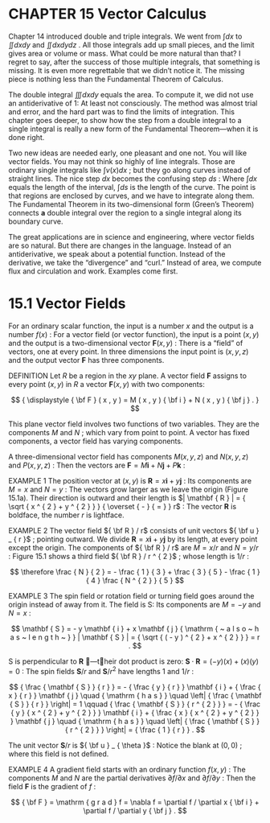 # CHAPTER 15 Vector Calculus

Chapter 14 introduced double and triple integrals. We went from $\textstyle \int d x$ to $\iint d x d y$ and $\iint d x d y d z$ . All those integrals add up small pieces, and the limit gives area or volume or mass. What could be more natural than that? I regret to say, after the success of those multiple integrals, that something is missing. It is even more regrettable that we didn’t notice it. The missing piece is nothing less than the Fundamental Theorem of Calculus.

The double integral $\iiint d x d y$ equals the area. To compute it, we did not use an antiderivative of 1: At least not consciously. The method was almost trial and error, and the hard part was to find the limits of integration. This chapter goes deeper, to show how the step from a double integral to a single integral is really a new form of the Fundamental Theorem—when it is done right.

Two new ideas are needed early, one pleasant and one not. You will like vector fields. You may not think so highly of line integrals. Those are ordinary single integrals like $\int v ( x ) d x$ ; but they go along curves instead of straight lines. The nice step $d x$ becomes the confusing step $d s$ : Where $\textstyle \int d x$ equals the length of the interval, $\int d s$ is the length of the curve. The point is that regions are enclosed by curves, and we have to integrate along them. The Fundamental Theorem in its two-dimensional form (Green’s Theorem) connects $\pmb { a }$ double integral over the region to a single integral along its boundary curve.

The great applications are in science and engineering, where vector fields are so natural. But there are changes in the language. Instead of an antiderivative, we speak about a potential function. Instead of the derivative, we take the “divergence” and “curl.” Instead of area, we compute flux and circulation and work. Examples come first.

# 15.1 Vector Fields

For an ordinary scalar function, the input is a number $x$ and the output is a number $f ( x )$ : For a vector field (or vector function), the input is a point $( x , y )$ and the output is a two-dimensional vector $\mathbf { F } ( x , y )$ : There is a “field” of vectors, one at every point. In three dimensions the input point is $( x , y , z )$ and the output vector $\mathbf { F }$ has three components.

DEFINITION Let $R$ be a region in the $x y$ plane. A vector field $\mathbf { F }$ assigns to every point $( x , y )$ in $R$ a vector $\mathbf { F } ( x , y )$ with two components:

$$
{ \displaystyle { \bf F } ( x , y ) = M ( x , y ) { \bf i } + N ( x , y ) { \bf j } . }
$$

This plane vector field involves two functions of two variables. They are the components $M$ and $N$ ; which vary from point to point. A vector has fixed components, a vector field has varying components.

A three-dimensional vector field has components $M ( x , y , z )$ and $N ( x , y , z )$ and $P ( x , y , z )$ : Then the vectors are $\mathbf { F } = M \mathbf { i } + N \mathbf { j } + P \mathbf { k }$ :

EXAMPLE 1 The position vector at $( x , y )$ is $\mathbf { R } = x \mathbf { i } + y \mathbf { j }$ : Its components are $M = x$ and $N = y$ : The vectors grow larger as we leave the origin (Figure 15.1a). Their direction is outward and their length is $| \mathbf { R } | = { \sqrt { x ^ { 2 } + y ^ { 2 } } } { \overset { - } { = } } r$ : The vector $\mathbf { R }$ is boldface, the number $r$ is lightface.

EXAMPLE 2 The vector field ${ \bf R } / r$ consists of unit vectors ${ \bf u } _ { r }$ ; pointing outward. We divide $\mathbf { R } = x \mathbf { i } + y \mathbf { j }$ by its length, at every point except the origin. The components of ${ \bf R } / r$ are $M = x / r$ and $N = y / r$ : Figure 15.1 shows a third field ${ \bf R } / r ^ { 2 }$ ; whose length is $1 / r$ :

$$
\therefore \frac { N } { 2 } = - \frac { 1 } { 3 } + \frac { 3 } { 5 } - \frac { 1 } { 4 } \frac { N ^ { 2 } } { 5 }
$$

EXAMPLE 3 The spin field or rotation field or turning field goes around the origin instead of away from it. The field is S: Its components are $M = - y$ and $N = x$ :

$$
\mathbf { S } = - y \mathbf { i } + x \mathbf { j } { \mathrm { ~ a l s o ~ h a s ~ l e n g t h ~ } } | \mathbf { S } | = { \sqrt { ( - y ) ^ { 2 } + x ^ { 2 } } } = r .
$$

S is perpendicular to $\mathbf { R }$ —their dot product is zero: $\mathbf { S } \cdot \mathbf { R } = ( - y ) ( x ) + ( x ) ( y ) = 0$ : The spin fields $\mathbf { S } / r$ and $\mathbf { S } / r ^ { 2 }$ have lengths 1 and $1 / r$ :

$$
{ \frac { \mathbf { S } } { r } } = - { \frac { y } { r } } \mathbf { i } + { \frac { x } { r } } \mathbf { j } \quad { \mathrm { h a s } } \quad \left| { \frac { \mathbf { S } } { r } } \right| = 1 \qquad { \frac { \mathbf { S } } { r ^ { 2 } } } = - { \frac { y } { x ^ { 2 } + y ^ { 2 } } } \mathbf { i } + { \frac { x } { x ^ { 2 } + y ^ { 2 } } } \mathbf { j } \quad { \mathrm { h a s } } \quad \left| { \frac { \mathbf { S } } { r ^ { 2 } } } \right| = { \frac { 1 } { r } } .
$$

The unit vector $\mathbf { S } / r$ is ${ \bf u } _ { \theta }$ : Notice the blank at $( 0 , 0 )$ ; where this field is not defined.

EXAMPLE 4 A gradient field starts with an ordinary function $f ( x , y )$ : The components $M$ and $N$ are the partial derivatives $\partial f / \partial x$ and $\partial f / \partial y$ : Then the field $\mathbf { F }$ is the gradient of $f$ :

$$
{ \bf F } = \mathrm { g r a d } f = \nabla f = \partial f / \partial x { \bf i } + \partial f / \partial y { \bf j } .
$$